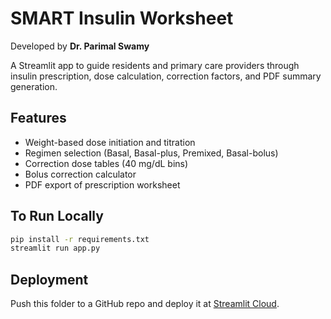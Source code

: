 # SMART Insulin Worksheet
Developed by **Dr. Parimal Swamy**

A Streamlit app to guide residents and primary care providers through insulin prescription,
dose calculation, correction factors, and PDF summary generation.

## Features
- Weight-based dose initiation and titration
- Regimen selection (Basal, Basal-plus, Premixed, Basal-bolus)
- Correction dose tables (40 mg/dL bins)
- Bolus correction calculator
- PDF export of prescription worksheet

## To Run Locally
```bash
pip install -r requirements.txt
streamlit run app.py
```

## Deployment
Push this folder to a GitHub repo and deploy it at [Streamlit Cloud](https://share.streamlit.io).
